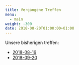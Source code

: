 ```yaml
---
title: Vergangene Treffen
menu:
  - main
weight: -300
date: 2018-08-20T01:00:00+01:00
---
```


Unsere bisherigen treffen:

* [2018-08-16](/treffen/2018-08-16/)
* [2018-09-20](/treffen/2018-09-20/)
